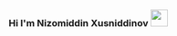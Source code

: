 ### Hi I'm Nizomiddin Xusniddinov <img src="https://media3.giphy.com/media/gM5qFksULw54NMWyry/giphy_s.gif?cid=ecf05e47zbdk5nq8qbjqpqhxd3j91vcjemktoxlp69vv41g6&rid=giphy_s.gif&ct=s" width="30px"/>
